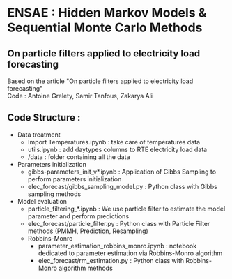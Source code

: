 # ENSAE : Hidden Markov Models & Sequential Monte Carlo Methods
## On particle filters applied to electricity load forecasting
Based on the article "On particle filters applied to electricity load forecasting"  
Code : Antoine Grelety, Samir Tanfous, Zakarya Ali  

## Code Structure :
* Data treatment
  * Import Temperatures.ipynb : take care of temperatures data
  * utils.ipynb : add daytypes columns to RTE electricity load data
  * /data : folder containing all the data
* Parameters initialization
  * gibbs-parameters_init_v*.ipynb : Application of Gibbs Sampling to perform parameters initialization
  * elec_forecast/gibbs_sampling_model.py : Python class with Gibbs sampling methods
* Model evaluation
  * particle_filtering_*.ipynb : We use particle filter to estimate the model parameter and perform predictions
  * elec_forecast/particle_filter.py : Python class with Particle Filter methods (PMMH, Prediction, Resampling)
  * Robbins-Monro
    * parameter_estimation_robbins_monro.ipynb : notebook dedicated to parameter estimation via Robbins-Monro algorithm
    * elec_forecast/rm_estimation.py : Python class with Robbins-Monro algorithm methods
